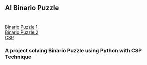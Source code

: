 ## AI Binario Puzzle

# 

[Binario Puzzle 1](https://www.binarypuzzle.com/)
<br>
[Binario Puzzle 2](https://www.puzzle-binairo.com/)
<br>
[CSP](https://en.wikipedia.org/wiki/Constraint_satisfaction_problem)

### A project solving Binario Puzzle using Python with CSP Technique